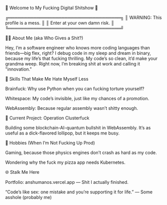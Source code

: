 🌟 Welcome to My Fucking Digital Shitshow 🌟

  ╔════════════════════════════════════╗
  ║  WARNING: This profile is a mess. ║
  ║  Enter at your own damn risk.     ║
  ╚════════════════════════════════════╝

👨‍💻 About Me (aka Who Gives a Shit?)

Hey, I’m a software engineer who knows more coding languages than friends—big flex, right? I debug code in my sleep and dream in binary, because my life’s that fucking thrilling. My code’s so clean, it’d make your grandma weep. Right now, I’m breaking shit at work and calling it "innovation."

🚀 Skills That Make Me Hate Myself Less





Brainfuck: Why use Python when you can fucking torture yourself?



Whitespace: My code’s invisible, just like my chances of a promotion.



WebAssembly: Because regular assembly wasn’t shitty enough.

🎯 Current Project: Operation Clusterfuck

Building some blockchain-AI-quantum bullshit in WebAssembly. It’s as useful as a dick-flavored lollipop, but it keeps me busy.

🎨 Hobbies (When I’m Not Fucking Up Prod)





Gaming, because those physics engines don’t crash as hard as my code.



Wondering why the fuck my pizza app needs Kubernetes.

🌐 Stalk Me Here

Portfolio: anshumanos.vercel.app — Shit I actually finished.



“Code’s like sex: one mistake and you’re supporting it for life.”
— Some asshole (probably me)
